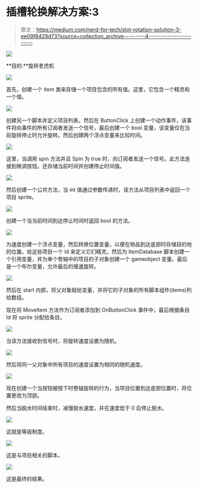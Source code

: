 # 插槽轮换解决方案:3

> 原文：<https://medium.com/nerd-for-tech/slot-rotation-solution-3-ee09f8429d73?source=collection_archive---------4----------------------->

![](img/1a384a1bc017d92116210144065745b9.png)

**目的:**旋转老虎机

![](img/26938d6353ade65e6b52a6c9e5f7a1e9.png)

首先，创建一个 item 类来存储一个项目包含的所有值。这里，它包含一个精灵和一个值。

![](img/6e9f2ea5b01d1ccd7851421606a7e91e.png)

创建另一个脚本并定义项目列表。然后在 ButtonClick 上创建一个动作事件，该事件将向事件的所有订阅者发送一个信号，最后创建一个 bool 变量，该变量仅在当前旋转停止时允许旋转。然后创建两个浮点变量来比较时间。

![](img/06d9c33a56a3ccaec5c16f02c54387d6.png)

这里，当调用 spin 方法并且 Spin 为 true 时，向订阅者发送一个信号。此方法连接到微调按钮。还存储当前时间并创建停止时间值。

![](img/96783c4631e1d9dd9a145cd8f6190771.png)

然后创建一个公共方法，当 int 值通过参数传递时，该方法从项目列表中返回一个项目 sprite。

![](img/2129920cf19c19ea24656a9b0c929774.png)

创建一个当当前时间到达停止时间时返回 bool 的方法。

![](img/cb0284226b49bee154ff5d073510c9ed.png)

为速度创建一个浮点变量，然后转换位置变量，以便在物品到达底部时存储目的地的位置。给这些项目一个 Id 来定义它们精灵。然后为 ItemDatabase 脚本创建一个引用变量，并为单个卷轴中的项目的子对象创建一个 gameobject 变量。最后是一个布尔变量，允许最后的慢速旋转。

![](img/8759611d33897acf01e0d9756a835577.png)

然后在 start 内部，将父对象赋给变量，并将它的子对象的所有脚本组件(items)列给数组。

现在将 MoveItem 方法作为订阅者添加到 OnButtonClick 事件中，最后根据条目 Id 将 sprite 分配给条目。

![](img/36a514c6e36ceeba70c5ff7f27694c14.png)

当该方法接收到信号时，将旋转速度设置为随机。

![](img/9722cb2f10d5f3192ee5429716451d45.png)

然后将同一父对象中所有项目的速度设置为相同的随机速度。

![](img/76725340d8468f166935a2f99acca15e.png)

现在创建一个当按钮被按下时卷轴旋转的行为，当项目位置到达底部位置时，将位置更改为顶部。

然后当脱水时间结束时，减慢脱水速度，并在速度低于 0 后停止脱水。

![](img/17f0bb8d2d66d1f6f14c8fed4bd73c18.png)

这就是等级制度。

![](img/725bf23792b00c3b6ec52c64b4f6b471.png)

这是与项目相关的脚本。

![](img/0b4265bc11bad1c9ceaacf83c0460093.png)

这是最终的结果。